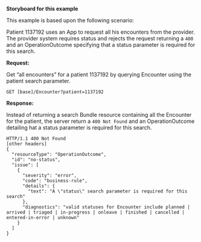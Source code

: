 <!-- missing-status.md {% comment %}
*****************************************************************************************
*                            WARNING: DO NOT EDIT THIS FILE                             *
*                                                                                       *
* This file is generated by SUSHI. Any edits you make to this file will be overwritten. *
*                                                                                       *
* To change the contents of this file, edit the original source file at:                *
* US-Core-R4/input/includes/missing-status.md                                           *
*****************************************************************************************
{% endcomment %} -->

**Storyboard for this example**

This example is based upon the following scenario:

Patient 1137192 uses an App to request all his encounters from the provider. The provider system requires status and rejects the request returning a `400` and an OperationOutcome specifying that a status parameter is required for this search.

**Request:**

Get “all encounters” for a patient 1137192 by querying Encounter using the patient search parameter.

    GET [base]/Encounter?patient=1137192

**Response:**

Instead of returning a search Bundle resource containing all the Encounter for the patient, the server return a `400 Not Found` and an OperationOutcome detailing hat a status parameter is required for this search.

    HTTP/1.1 400 Not Found
    [other headers]
    {
      "resourceType": "OperationOutcome",
      "id": "no-status",
      "issue": [
        {
          "severity": "error",
          "code": "business-rule",
          "details": {
            "text": "A \"status\" search parameter is required for this search"
          },
          "diagnostics": "valid statuses for Encounter include planned | arrived | triaged | in-progress | onleave | finished | cancelled | entered-in-error | unknown"
        }
      ]
    }
